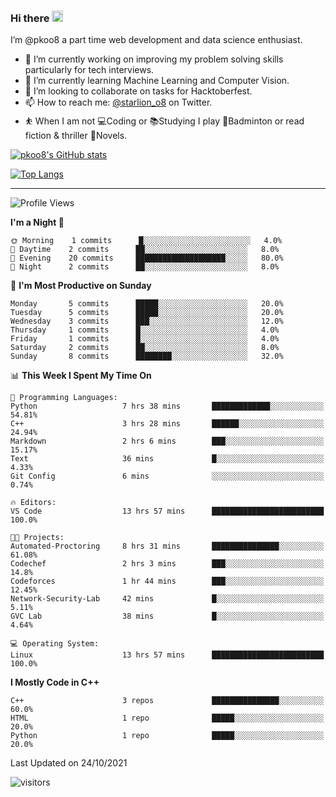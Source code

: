 ### Hi there <img src="https://media.giphy.com/media/hvRJCLFzcasrR4ia7z/giphy.gif" width="18">

 I’m @pkoo8 a part time web development and data science enthusiast. 
 
 
 - 🔭 I’m currently working on improving my problem solving skills particularly for tech interviews.
- 🌱 I’m currently learning Machine Learning and Computer Vision.
- 👯 I’m looking to collaborate on tasks for Hacktoberfest.
- 📫 How to reach me: [@starlion_o8](https://twitter.com/starlion_o8) on Twitter.
- ⛹️ When I am not 💻Coding or 📚Studying I play 🏸Badminton or read fiction & thriller 📖Novels.


[![pkoo8's GitHub stats](https://github-readme-stats.vercel.app/api?username=pkoo8&show_icons=true)](https://github.com/pkoo8)

[![Top Langs](https://github-readme-stats.vercel.app/api/top-langs/?username=pkoo8&langs_count=8&layout=compact)](https://github.com/pkoo8)

<hr>

<!--START_SECTION:waka-->
![Profile Views](http://img.shields.io/badge/Profile%20Views-61-blue)

**I'm a Night 🦉** 

```text
🌞 Morning    1 commits      █░░░░░░░░░░░░░░░░░░░░░░░░   4.0% 
🌆 Daytime    2 commits      ██░░░░░░░░░░░░░░░░░░░░░░░   8.0% 
🌃 Evening    20 commits     ████████████████████░░░░░   80.0% 
🌙 Night      2 commits      ██░░░░░░░░░░░░░░░░░░░░░░░   8.0%

```
📅 **I'm Most Productive on Sunday** 

```text
Monday       5 commits      █████░░░░░░░░░░░░░░░░░░░░   20.0% 
Tuesday      5 commits      █████░░░░░░░░░░░░░░░░░░░░   20.0% 
Wednesday    3 commits      ███░░░░░░░░░░░░░░░░░░░░░░   12.0% 
Thursday     1 commits      █░░░░░░░░░░░░░░░░░░░░░░░░   4.0% 
Friday       1 commits      █░░░░░░░░░░░░░░░░░░░░░░░░   4.0% 
Saturday     2 commits      ██░░░░░░░░░░░░░░░░░░░░░░░   8.0% 
Sunday       8 commits      ████████░░░░░░░░░░░░░░░░░   32.0%

```


📊 **This Week I Spent My Time On** 

```text
💬 Programming Languages: 
Python                   7 hrs 38 mins       █████████████░░░░░░░░░░░░   54.81% 
C++                      3 hrs 28 mins       ██████░░░░░░░░░░░░░░░░░░░   24.94% 
Markdown                 2 hrs 6 mins        ███░░░░░░░░░░░░░░░░░░░░░░   15.17% 
Text                     36 mins             █░░░░░░░░░░░░░░░░░░░░░░░░   4.33% 
Git Config               6 mins              ░░░░░░░░░░░░░░░░░░░░░░░░░   0.74%

🔥 Editors: 
VS Code                  13 hrs 57 mins      █████████████████████████   100.0%

🐱‍💻 Projects: 
Automated-Proctoring     8 hrs 31 mins       ███████████████░░░░░░░░░░   61.08% 
Codechef                 2 hrs 3 mins        ███░░░░░░░░░░░░░░░░░░░░░░   14.8% 
Codeforces               1 hr 44 mins        ███░░░░░░░░░░░░░░░░░░░░░░   12.45% 
Network-Security-Lab     42 mins             █░░░░░░░░░░░░░░░░░░░░░░░░   5.11% 
GVC Lab                  38 mins             █░░░░░░░░░░░░░░░░░░░░░░░░   4.64%

💻 Operating System: 
Linux                    13 hrs 57 mins      █████████████████████████   100.0%

```

**I Mostly Code in C++** 

```text
C++                      3 repos             ███████████████░░░░░░░░░░   60.0% 
HTML                     1 repo              █████░░░░░░░░░░░░░░░░░░░░   20.0% 
Python                   1 repo              █████░░░░░░░░░░░░░░░░░░░░   20.0%

```



 Last Updated on 24/10/2021
<!--END_SECTION:waka-->

![visitors](https://visitor-badge.laobi.icu/badge?page_id=pkoo8.pkoo8)

<!---
pkoo8/pkoo8 is a ✨ special ✨ repository because its `README.md` (this file) appears on your GitHub profile.
You can click the Preview link to take a look at your changes.
--->
